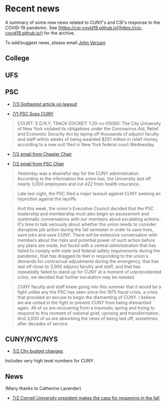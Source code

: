 
# Recent news

A summary of some new news related to CUNY's and CSI's response to the COVID-19 pandemic. See [https://csi-covid19.github.io](https://csi-covid19.github.io/) for the archive.

To add/suggest news, please email [John Verzani](mailto:jverzani@gmail.com)

## College




## UFS

## PSC

* [7/3 Gothamist article on lawsuit](https://gothamist.com/news/faculty-union-sues-cuny-demands-injunction-rehire-laid-adjuncts)

* [7/1 PSC Sues CUNY](https://news.bloomberglaw.com/daily-labor-report/cuny-sued-by-union-over-staff-faculty-laid-off-during-pandemic)

> COURT: S.D.N.Y; TRACK DOCKET: 1:20-cv-05060: The City University of New York violated its obligations under the Coronavirus Aid, Relief and Economic Security Act by laying off thousands of adjunct faculty and staff within weeks of being awarded \$251 million in relief money, according to a new suit filed in New York federal court Wednesday.

* [7/2 email from Chapter Chair](/PSC/7-2-cchair)

* [7/2 email from PSC Chair](/PSC/7-2-chair)

> Yesterday was a shameful day for the CUNY administration. According to the information the union has, the University laid off nearly 3,000 employees and cut 422 from health insurance.
 
> Late last night, the PSC filed a major lawsuit against CUNY seeking an injunction against the layoffs.

> And this week, the union's Executive Council decided that the PSC leadership and membership must also begin an assessment and systematic conversations with our members about escalating actions. It's time to talk seriously about whether the union needs to consider disruptive job action during the fall semester in order to save lives, save jobs and save CUNY. There will be extensive conversation with members about the risks and potential power of such action before any plans are made, but faced with a central administration that has failed to comply with state and federal safety requirements during the pandemic, that has dragged its feet in responding to the union's demands for contractual adjustments during the emergency, that has laid off close to 3,000 adjunct faculty and staff, and that has repeatedly failed to stand up for CUNY at a moment of unprecedented crisis, we decided that further escalation may be needed.

> CUNY faculty and staff knew going into this summer that it would be a fight unlike any the PSC has seen since the 1975 fiscal crisis, a crisis that provided an excuse to begin the dismantling of CUNY. I believe we are united in the fight to prevent CUNY from being dismantled again. All of us are recovering from a traumatic spring and trying to respond to this moment of national grief, uprising and transformation. And 3,000 of us are absorbing the news of being laid off, sometimes after decades of service.

## CUNY/NYC/NYS

* [7/2 City budget changes](/NYS/7-2-city-budget.pdf)

Includes very high level numbers for CUNY.


## News

(Many thanks to Catherine Lavender)

* [7/2 Cornell University president makes the case for reopening in the fall](https://youtu.be/Xz9eMbr1Jqo)
